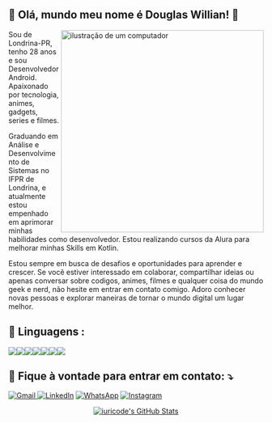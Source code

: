 ## 💜 Olá, mundo meu nome é <strong>Douglas Willian! 👋</strong>

<img src="https://raw.githubusercontent.com/MicaelliMedeiros/micaellimedeiros/master/image/computer-illustration.png" alt="ilustração de um computador" min-width="400px" max-width="400px" width="400px" align="right">

<p align="left"> 
   Sou de Londrina-PR, tenho 28 anos e sou Desenvolvedor Android. Apaixonado por tecnologia, animes, gadgets, series e filmes.

Graduando em Análise e Desenvolvimento de Sistemas no IFPR de Londrina, e atualmente estou empenhado em aprimorar minhas habilidades como desenvolvedor. Estou realizando cursos da Alura para melhorar minhas Skills em Kotlin.

Estou sempre em busca de desafios e oportunidades para aprender e crescer. Se você estiver interessado em colaborar, compartilhar ideias ou apenas conversar sobre codigos, animes, filmes e qualquer coisa do mundo geek e nerd, não hesite em entrar em contato comigo. Adoro conhecer novas pessoas e explorar maneiras de tornar o mundo digital um lugar melhor.
</p>


 ## 🦄 Linguagens : </strong>

 <div style="display: flex; flex-direction: row;">
  <img src="https://img.shields.io/badge/Kotlin-0095D5?&style=for-the-badge&logo=kotlin&logoColor=white">
  <img src="https://img.shields.io/badge/JavaScript-323330?style=for-the-badge&logo=javascript&logoColor=F7DF1E">
  <img src="https://img.shields.io/badge/React-20232A?style=for-the-badge&logo=react&logoColor=61DAFB">
  <img src="https://img.shields.io/badge/React_Native-20232A?style=for-the-badge&logo=react&logoColor=61DAFB">
  <img src="https://img.shields.io/badge/Git-E34F26?style=for-the-badge&logo=git&logoColor=white">
  <img src="https://img.shields.io/badge/HTML-239120?style=for-the-badge&logo=html5&logoColor=white">
  <img src="https://img.shields.io/badge/CSS3-1572B6?style=for-the-badge&logo=css3&logoColor=white">
</div>




  ## 💌 Fique à vontade para entrar em contato: ⤵️ </strong>


<p align="left">
 <a href="mailto:douglasbso12@gmail.com" title="Gmail">
  <img src="https://img.shields.io/badge/-Gmail-FF0000?style=flat-square&labelColor=FF0000&logo=gmail&logoColor=white" alt="Gmail"/>
</a>

  <a href="https://www.linkedin.com/in/douglas-basilio-459a6a1bb/" title="LinkedIn">
  <img src="https://img.shields.io/badge/-Linkedin-0e76a8?style=flat-square&logo=Linkedin&logoColor=white&link=LINK-DO-SEU-LINKEDIN" alt="LinkedIn"/></a>

  <a href="https://api.whatsapp.com/send/?phone=%2B5543991904442&text&type=phone_number&app_absent=0" title="WhatsApp">
  <img src="https://img.shields.io/badge/-WhatsApp-25d366?style=flat-square&labelColor=25d366&logo=whatsapp&logoColor=white&link=API-DO-SEU-WHATSAPP" alt="WhatsApp"/></a>

  <a href="http://instagram.com/medouglaswillian" title="Instagram">
  <img src="https://img.shields.io/badge/-Instagram-DF0174?style=flat-square&labelColor=DF0174&logo=instagram&logoColor=white&link=LINK-DO-SEU-INSTAGRAM" alt="Instagram"/></a>
</p>

<p align="center">
  <a href="https://github.com/iuricode">
    <img src="https://github-readme-stats.vercel.app/api/top-langs/?username=DouglasWillianBasilio&hide=html&layout=compact&theme=synthwave" alt="iuricode's GitHub Stats"/>
  </a>
</p>

